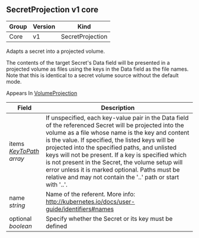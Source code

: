 ## SecretProjection v1 core

Group        | Version     | Kind
------------ | ---------- | -----------
Core | v1 | SecretProjection



Adapts a secret into a projected volume.

The contents of the target Secret's Data field will be presented in a projected volume as files using the keys in the Data field as the file names. Note that this is identical to a secret volume source without the default mode.

<aside class="notice">
Appears In  <a href="#volumeprojection-v1">VolumeProjection</a> </aside>

Field        | Description
------------ | -----------
items <br /> *[KeyToPath](#keytopath-v1) array*  | If unspecified, each key-value pair in the Data field of the referenced Secret will be projected into the volume as a file whose name is the key and content is the value. If specified, the listed keys will be projected into the specified paths, and unlisted keys will not be present. If a key is specified which is not present in the Secret, the volume setup will error unless it is marked optional. Paths must be relative and may not contain the '..' path or start with '..'.
name <br /> *string*  | Name of the referent. More info: http://kubernetes.io/docs/user-guide/identifiers#names
optional <br /> *boolean*  | Specify whether the Secret or its key must be defined

